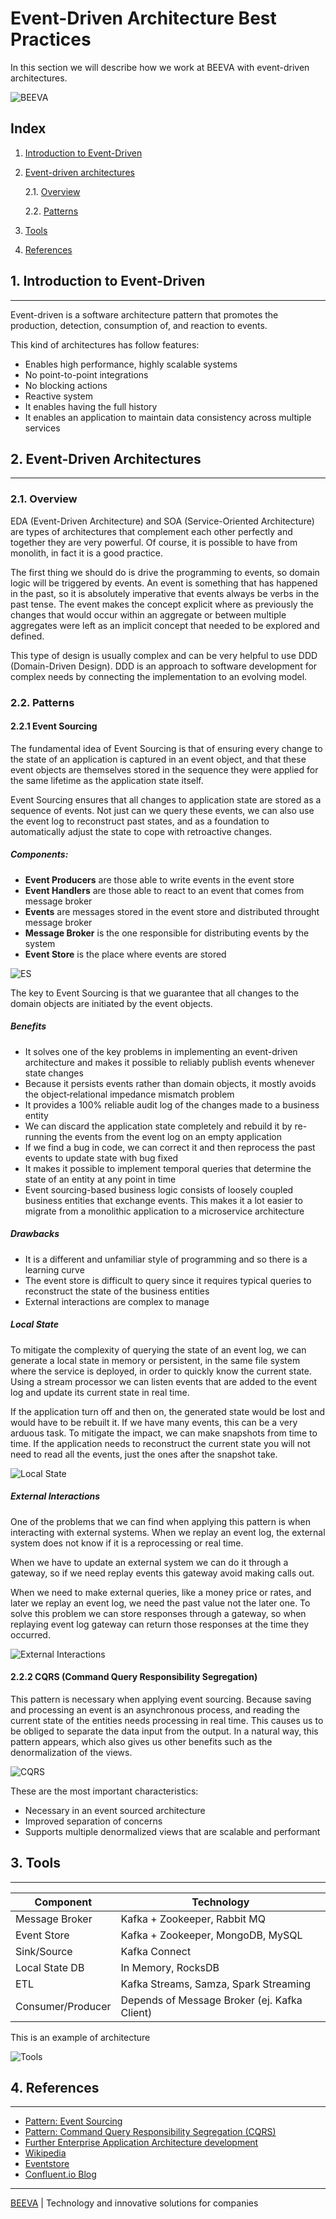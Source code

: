 # Event-Driven Architecture Best Practices

In this section we will describe how we work at BEEVA with event-driven architectures.

![BEEVA](https://github.com/beeva/beeva-best-practices/blob/master/static/horizontal-beeva-logo.png "BEEVA")

## Index

1. [Introduction to Event-Driven](#1-introduction-to-event-driven)

2. [Event-driven architectures](#2-event-driven-architectures)

    2.1. [Overview](#21-overview)
    
    2.2. [Patterns](#22-patterns)
    
3. [Tools](#3-tools)

4. [References](#4-references)

## 1. Introduction to Event-Driven
---

Event-driven is a software architecture pattern that promotes the production, detection, consumption of, and reaction to events.

This kind of architectures has follow features:
- Enables high performance, highly scalable systems
- No point-to-point integrations
- No blocking actions
- Reactive system
- It enables having the full history
- It enables an application to maintain data consistency across multiple services

## 2. Event-Driven Architectures
---

### 2.1. Overview

EDA (Event-Driven Architecture) and SOA (Service-Oriented Architecture) are types of architectures that complement each other perfectly and together they are very powerful.
Of course, it is possible to have from monolith, in fact it is a good practice.

The first thing we should do is drive the programming to events, so domain logic will be triggered by events.
An event is something that has happened in the past, so it is absolutely imperative that events always be verbs in the past tense.
The event makes the concept explicit where as previously the changes that would occur within an aggregate or between multiple aggregates were left as an implicit concept that needed to be explored and defined.

This type of design is usually complex and can be very helpful to use DDD (Domain-Driven Design). DDD is an approach to software development for complex needs by connecting the implementation to an evolving model.

### 2.2. Patterns



#### 2.2.1 Event Sourcing

The fundamental idea of Event Sourcing is that of ensuring every change to the state of an application is captured in an event object, and that these event objects are themselves stored in the sequence they were applied for the same lifetime as the application state itself.

Event Sourcing ensures that all changes to application state are stored as a sequence of events. Not just can we query these events, we can also use the event log to reconstruct past states, and as a foundation to automatically adjust the state to cope with retroactive changes.

##### Components:

- **Event Producers** are those able to write events in the event store
- **Event Handlers** are those able to react to an event that comes from message broker
- **Events** are messages stored in the event store and distributed throught message broker
- **Message Broker** is the one responsible for distributing events by the system
- **Event Store** is the place where events are stored

![ES](static/event-sourcing.png "Event Sourcing")

The key to Event Sourcing is that we guarantee that all changes to the domain objects are initiated by the event objects.

##### Benefits

- It solves one of the key problems in implementing an event-driven architecture and makes it possible to reliably publish events whenever state changes
- Because it persists events rather than domain objects, it mostly avoids the object‑relational impedance mismatch problem
- It provides a 100% reliable audit log of the changes made to a business entity
- We can discard the application state completely and rebuild it by re-running the events from the event log on an empty application
- If we find a bug in code, we can correct it and then reprocess the past events to update state with bug fixed
- It makes it possible to implement temporal queries that determine the state of an entity at any point in time
- Event sourcing-based business logic consists of loosely coupled business entities that exchange events. This makes it a lot easier to migrate from a monolithic application to a microservice architecture

##### Drawbacks

- It is a different and unfamiliar style of programming and so there is a learning curve
- The event store is difficult to query since it requires typical queries to reconstruct the state of the business entities
- External interactions are complex to manage

##### Local State

To mitigate the complexity of querying the state of an event log, we can generate a local state in memory or persistent, in the same file system where the service is deployed, in order to quickly know the current state.
Using a stream processor we can listen events that are added to the event log and update its current state in real time.

If the application turn off and then on, the generated state would be lost and would have to be rebuilt it. If we have many events, this can be a very arduous task. To mitigate the impact, we can make snapshots from time to time. If the application needs to reconstruct the current state you will not need to read all the events, just the ones after the snapshot take.

![Local State](static/local-state.png "Local State")

##### External Interactions

One of the problems that we can find when applying this pattern is when interacting with external systems. When we replay an event log, the external system does not know if it is a reprocessing or real time. 

When we have to update an external system we can do it through a gateway, so if we need replay events this gateway avoid making calls out. 

When we need to make external queries, like a money price or rates, and later we replay an event log, we need the past value not the later one. 
To solve this problem we can store responses through a gateway, so when replaying event log gateway can return those responses at the time they occurred.   

![External Interactions](static/external-interactions.png "External Interactions")

#### 2.2.2 CQRS (Command Query Responsibility Segregation)

This pattern is necessary when applying event sourcing. Because saving and processing an event is an asynchronous process, and reading the current state of the entities needs processing in real time. This causes us to be obliged to separate the data input from the output. In a natural way, this pattern appears, which also gives us other benefits such as the denormalization of the views.

![CQRS](static/cqrs.png "CQRS")

These are the most important characteristics:

- Necessary in an event sourced architecture
- Improved separation of concerns
- Supports multiple denormalized views that are scalable and performant

## 3. Tools
---

| Component | Technology |
| --------- | ---------- |
| Message Broker | Kafka + Zookeeper, Rabbit MQ |
| Event Store | Kafka + Zookeeper, MongoDB, MySQL |
| Sink/Source | Kafka Connect |
| Local State DB | In Memory, RocksDB |
| ETL | Kafka Streams, Samza, Spark Streaming |
| Consumer/Producer | Depends of Message Broker (ej. Kafka Client) |

This is an example of architecture

![Tools](static/event-driven-tools.png "Tools")


## 4. References
---

* [Pattern: Event Sourcing](http://microservices.io/patterns/data/event-sourcing.html)
* [Pattern: Command Query Responsibility Segregation (CQRS)](http://microservices.io/patterns/data/cqrs.html)
* [Further Enterprise Application Architecture development](https://martinfowler.com/eaaDev/EventSourcing.html)
* [Wikipedia](https://en.wikipedia.org/wiki/Event-driven_architecture) 
* [Eventstore](https://eventstore.org/docs/introduction/4.0.0/event-sourcing-basics)
* [Confluent.io Blog](https://www.confluent.io/blog/event-sourcing-cqrs-stream-processing-apache-kafka-whats-connection)
___

[BEEVA](https://www.beeva.com) | Technology and innovative solutions for companies